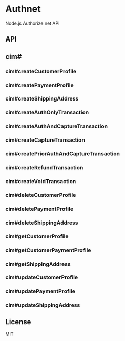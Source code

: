 
# Authnet

Node.js Authorize.net API

## API

## cim#

### cim#createCustomerProfile

### cim#createPaymentProfile

### cim#createShippingAddress

### cim#createAuthOnlyTransaction

### cim#createAuthAndCaptureTransaction

### cim#createCaptureTransaction

### cim#createPriorAuthAndCaptureTransaction

### cim#createRefundTransaction

### cim#createVoidTransaction

### cim#deleteCustomerProfile

### cim#deletePaymentProfile

### cim#deleteShippingAddress

### cim#getCustomerProfile

### cim#getCustomerPaymentProfile

### cim#getShippingAddress

### cim#updateCustomerProfile

### cim#updatePaymentProfile

### cim#updateShippingAddress

## License

MIT